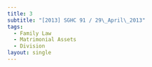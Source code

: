 ```yaml
---
title: 3
subtitle: "[2013] SGHC 91 / 29\_April\_2013"
tags:
  - Family Law
  - Matrimonial Assets
  - Division
layout: single
---
```


